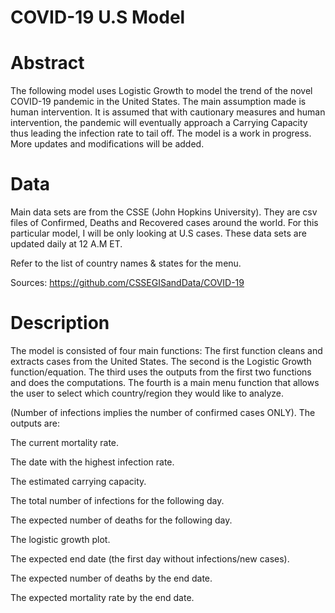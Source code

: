 # COVID-19 U.S Model

# Abstract
The following model uses Logistic Growth to model the trend of the novel COVID-19 pandemic in the United States. The main assumption made is human intervention. It is assumed that with cautionary measures and human intervention, the pandemic will eventually approach a Carrying Capacity thus leading the infection rate to tail off. 
The model is a work in progress. More updates and modifications will be added.

# Data
Main data sets are from the CSSE (John Hopkins University). They are csv files of Confirmed, Deaths and Recovered cases around the world. For this particular model, I will be only looking at U.S cases. These data sets are updated daily at 12 A.M ET.

Refer to the list of country names & states for the menu.

Sources: https://github.com/CSSEGISandData/COVID-19

# Description
The model is consisted of four main functions:
The first function cleans and extracts cases from the United States.
The second is the Logistic Growth function/equation.
The third uses the outputs from the first two functions and does the computations. 
The fourth is a main menu function that allows the user to select which country/region they would like to analyze.

(Number of infections implies the number of confirmed cases ONLY).
The outputs are:

The current mortality rate.

The date with the highest infection rate.

The estimated carrying capacity.

The total number of infections for the following day.

The expected number of deaths for the following day.

The logistic growth plot.

The expected end date (the first day without infections/new cases).

The expected number of deaths by the end date.

The expected mortality rate by the end date.
